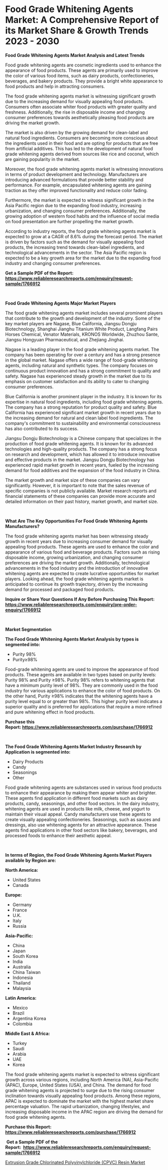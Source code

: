 <p><h1>Food Grade Whitening Agents Market: A Comprehensive Report of its Market Share & Growth Trends 2023 - 2030</h1></p><p><strong>Food Grade Whitening Agents Market Analysis and Latest Trends</strong></p>
<p><p>Food grade whitening agents are cosmetic ingredients used to enhance the appearance of food products. These agents are primarily used to improve the color of various food items, such as dairy products, confectioneries, beverages, and bakery products. They provide a bright white appearance to food products and help in attracting consumers.</p><p>The food grade whitening agents market is witnessing significant growth due to the increasing demand for visually appealing food products. Consumers often associate whiter food products with greater quality and freshness. Additionally, the rise in disposable income and changing consumer preferences towards aesthetically pleasing food products are driving the market growth.</p><p>The market is also driven by the growing demand for clean-label and natural food ingredients. Consumers are becoming more conscious about the ingredients used in their food and are opting for products that are free from artificial additives. This has led to the development of natural food grade whitening agents derived from sources like rice and coconut, which are gaining popularity in the market.</p><p>Moreover, the food grade whitening agents market is witnessing innovations in terms of product development and technology. Manufacturers are introducing advanced formulations that provide better stability and performance. For example, encapsulated whitening agents are gaining traction as they offer improved functionality and reduce color fading.</p><p>Furthermore, the market is expected to witness significant growth in the Asia Pacific region due to the expanding food industry, increasing urbanization, and changing consumer preferences. Additionally, the growing adoption of western food habits and the influence of social media on food presentation are further propelling the market growth.</p><p>According to industry reports, the food grade whitening agents market is expected to grow at a CAGR of 8.6% during the forecast period. The market is driven by factors such as the demand for visually appealing food products, the increasing trend towards clean-label ingredients, and technological advancements in the sector. The Asia Pacific region is expected to be a key growth area for the market due to the expanding food industry and changing consumer preferences.</p></p>
<p><strong>Get a Sample PDF of the Report:&nbsp; <a href="https://www.reliableresearchreports.com/enquiry/request-sample/1766912">https://www.reliableresearchreports.com/enquiry/request-sample/1766912</a></strong></p>
<p>&nbsp;</p>
<p><strong>Food Grade Whitening Agents Major Market Players</strong></p>
<p><p>The food grade whitening agents market includes several prominent players that contribute to the growth and development of the industry. Some of the key market players are Nagase, Blue California, Jiangsu Dongju Biotechnology, Shanghai Jianghu Titanium White Product, Langfang Pairs Horses Chemical, Venator Materials, KRONOS Worldwide, Zhuzhou Sante, Jiangsu Hongyuan Pharmaceutical, and Zhejiang Jinghai. </p><p>Nagase is a leading player in the food grade whitening agents market. The company has been operating for over a century and has a strong presence in the global market. Nagase offers a wide range of food-grade whitening agents, including natural and synthetic types. The company focuses on continuous product innovation and has a strong commitment to quality and safety. Nagase has experienced steady growth in the market due to its emphasis on customer satisfaction and its ability to cater to changing consumer preferences.</p><p>Blue California is another prominent player in the industry. It is known for its expertise in natural food ingredients, including food grade whitening agents. The company has a strong reputation for product quality and safety. Blue California has experienced significant market growth in recent years due to the increasing demand for natural and clean label food ingredients. The company's commitment to sustainability and environmental consciousness has also contributed to its success.</p><p>Jiangsu Dongju Biotechnology is a Chinese company that specializes in the production of food grade whitening agents. It is known for its advanced technologies and high-quality products. The company has a strong focus on research and development, which has allowed it to introduce innovative and effective products in the market. Jiangsu Dongju Biotechnology has experienced rapid market growth in recent years, fueled by the increasing demand for food additives and the expansion of the food industry in China.</p><p>The market growth and market size of these companies can vary significantly. However, it is important to note that the sales revenue of specific companies is not publicly available. Market research reports and financial statements of these companies can provide more accurate and detailed information on their past history, market growth, and market size.</p></p>
<p>&nbsp;</p>
<p><strong>What Are The Key Opportunities For Food Grade Whitening Agents Manufacturers?</strong></p>
<p><p>The food grade whitening agents market has been witnessing steady growth in recent years due to increasing consumer demand for visually appealing food products. These agents are used to enhance the color and appearance of various food and beverage products. Factors such as rising disposable income, growing urbanization, and changing consumer preferences are driving the market growth. Additionally, technological advancements in the food industry and the introduction of innovative whitening agents are expected to create lucrative opportunities for market players. Looking ahead, the food grade whitening agents market is anticipated to continue its growth trajectory, driven by the increasing demand for processed and packaged food products.</p></p>
<p><strong>Inquire or Share Your Questions If Any Before Purchasing This Report: <a href="https://www.reliableresearchreports.com/enquiry/pre-order-enquiry/1766912">https://www.reliableresearchreports.com/enquiry/pre-order-enquiry/1766912</a></strong></p>
<p>&nbsp;</p>
<p><strong>Market Segmentation</strong></p>
<p><strong>The Food Grade Whitening Agents Market Analysis by types is segmented into:</strong></p>
<p><ul><li>Purity 98%</li><li>Purity≥98%</li></ul></p>
<p><p>Food-grade whitening agents are used to improve the appearance of food products. These agents are available in two types based on purity levels: Purity 98% and Purity ≥98%. Purity 98% refers to whitening agents that have a minimum purity level of 98%. They are commonly used in the food industry for various applications to enhance the color of food products. On the other hand, Purity ≥98% indicates that the whitening agents have a purity level equal to or greater than 98%. This higher purity level indicates a superior quality and is preferred for applications that require a more refined and pure whitening effect in food products.</p></p>
<p><strong>Purchase this Report:&nbsp;<a href="https://www.reliableresearchreports.com/purchase/1766912">https://www.reliableresearchreports.com/purchase/1766912</a></strong></p>
<p>&nbsp;</p>
<p><strong>The Food Grade Whitening Agents Market Industry Research by Application is segmented into:</strong></p>
<p><ul><li>Dairy Products</li><li>Candy</li><li>Seasonings</li><li>Other</li></ul></p>
<p><p>Food grade whitening agents are substances used in various food products to enhance their appearance by making them appear whiter and brighter. These agents find application in different food markets such as dairy products, candy, seasonings, and other food sectors. In the dairy industry, whitening agents are used in products like milk, cheese, and yogurt to maintain their visual appeal. Candy manufacturers use these agents to create visually appealing confectioneries. Seasonings, such as sauces and dressings, also use whitening agents for an attractive appearance. These agents find applications in other food sectors like bakery, beverages, and processed foods to enhance their aesthetic appeal.</p></p>
<p>&nbsp;</p>
<p><strong>In terms of Region, the Food Grade Whitening Agents Market Players available by Region are:</strong></p>
<p>
    <p> <strong> North America: </strong>
        <ul>
            <li>United States</li>
            <li>Canada</li>
        </ul>
        </p> 
    <p> <strong> Europe: </strong>
        <ul>
            <li>Germany</li>
            <li>France</li>
            <li>U.K.</li>
            <li>Italy</li>
            <li>Russia</li>
        </ul>
        </p> 
    <p> <strong> Asia-Pacific: </strong>
        <ul>
            <li>China</li>
            <li>Japan</li>
            <li>South Korea</li>
            <li>India</li>
            <li>Australia</li>
            <li>China Taiwan</li>
            <li>Indonesia</li>
            <li>Thailand</li>
            <li>Malaysia</li>
        </ul>
        </p> 
    <p> <strong> Latin America: </strong>
        <ul>
            <li>Mexico</li>
            <li>Brazil</li>
            <li>Argentina Korea</li>
            <li>Colombia</li>
        </ul>
        </p> 
    <p> <strong> Middle East & Africa: </strong>
        <ul>
            <li>Turkey</li>
            <li>Saudi</li>
            <li>Arabia</li>
            <li>UAE</li>
            <li>Korea</li>
        </ul>
    </p>
    </p>
<p><p>The food grade whitening agents market is expected to witness significant growth across various regions, including North America (NA), Asia-Pacific (APAC), Europe, United States (USA), and China. The demand for food grade whitening agents is projected to surge due to the rising consumer inclination towards visually appealing food products. Among these regions, APAC is expected to dominate the market with the highest market share percentage valuation. The rapid urbanization, changing lifestyles, and increasing disposable income in the APAC region are driving the demand for food grade whitening agents.</p></p>
<p><strong>Purchase this Report: <a href="https://www.reliableresearchreports.com/purchase/1766912">https://www.reliableresearchreports.com/purchase/1766912</a></strong></p>
<p>&nbsp;<strong>Get a Sample PDF of the Report:&nbsp;&nbsp;<a href="https://www.reliableresearchreports.com/enquiry/request-sample/1766912">https://www.reliableresearchreports.com/enquiry/request-sample/1766912</a></strong></p>
<p><strong></strong></p>
<p><p><a href="https://github.com/GroverBarry/Market-Research-Report-List-2/blob/main/extrusion-grade-chlorinated-polyvinylchloride-cpvc-resin-market.md">Extrusion Grade Chlorinated Polyvinylchloride (CPVC) Resin Market</a></p></p>